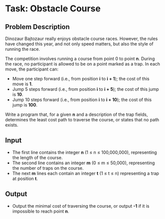 # **Task: Obstacle Course**

## **Problem Description**

Dinozaur Bajtozaur really enjoys obstacle course races. However, the rules have changed this year, and not only speed matters, but also the style of running the race. 

The competition involves running a course from point 0 to point **n**. During the race, no participant is allowed to be on a point marked as a trap. In each move, the participant can:

- Move one step forward (i.e., from position **i** to **i + 1**); the cost of this move is **1**.
- Jump 5 steps forward (i.e., from position **i** to **i + 5**); the cost of this jump is **10**.
- Jump 10 steps forward (i.e., from position **i** to **i + 10**); the cost of this jump is **100**.

Write a program that, for a given **n** and a description of the trap fields, determines the least cost path to traverse the course, or states that no path exists.

## **Input**

- The first line contains the integer **n** (1 ≤ n ≤ 100,000,000), representing the length of the course.
- The second line contains an integer **m** (0 ≤ m ≤ 50,000), representing the number of traps on the course.
- The next **m** lines each contain an integer **t** (1 ≤ t ≤ n) representing a trap at position **t**.

## **Output**

- Output the minimal cost of traversing the course, or output **-1** if it is impossible to reach point **n**.
